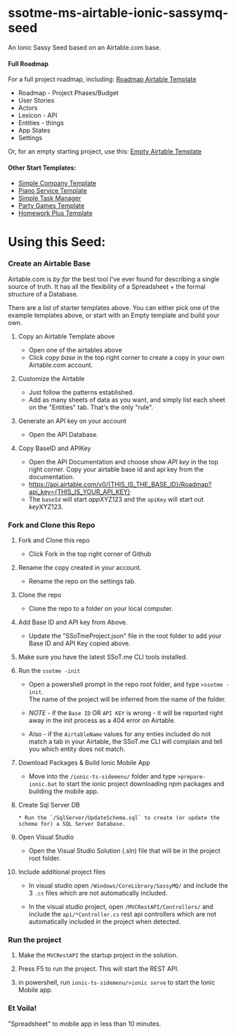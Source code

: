 # ssotme-ms-airtable-ionic-sassymq-seed
An Ionic Sassy Seed based on an Airtable.com base.

#### Full Roadmap
For a full project roadmap, including: [Roadmap Airtable Template](https://airtable.com/shriiZMSnMwtOUKY3)

 - Roadmap - Project Phases/Budget
 - User Stories
 - Actors
 - Lexicon - API
 - Entities - things
 - App States
 - Settings

Or, for an empty starting project, use this: [Empty Airtable Template](https://airtable.com/shrGgWOuXXxhZls1c)

#### Other Start Templates:
- [Simple Company Template](https://airtable.com/shr12ryYJilZGEZuj)
- [Piano Service Template](https://airtable.com/shrUU5nLreXumAQHK)
- [Simple Task Manager](https://airtable.com/shrLrXduwAKlsI3bS)
- [Party Games Template](https://airtable.com/shrpcXNi5Iq2mh1mN)
- [Homework Plus Template](https://airtable.com/shrOxjT36OAKciofE)

# Using this Seed:

### Create an Airtable Base

Airtable.com is *by far* the best tool I've ever found for describing a single source of truth. 
It has all the flexibility of a Spreadsheet + the formal structure of a Database.

There are a list of starter templates above.  You can either pick one of the example templates
above, or start with an Empty template and build your own.  

1. Copy  an Airtable Template above

   * Open one of the airtables above 
   * Click *copy base* in the top right corner to create a copy in your own Airtable.com account.

4. Customize the Airtable

   * Just follow the patterns established.  
   * Add as many sheets of data as you want, and simply list each sheet on the "Entities" tab.  That's the only "rule".

4. Generate an API key on your account

   * Open the API Database.

5. Copy BaseID and APIKey

   * Open the API Documentation and choose *show API key* in the top right corner.  Copy your 
airtable base id and api key from the documentation.
   - https://api.airtable.com/v0/{THIS_IS_THE_BASE_ID}/Roadmap?api_key={THIS_IS_YOUR_API_KEY}
   - The `baseId` will start *app*XYZ123 and the `apiKey` will start out *key*XYZ123.

### Fork and Clone this Repo

1. Fork and Clone this repo

   * Click Fork in the top right corner of Github

2. Rename the copy created in your account.

   * Rename the repo on the settings tab.

3. Clone the repo

   * Clone the repo to a folder on your local computer.

5. Add Base ID and API key from Above.

   * Update the "SSoTmeProject.json" file in the root folder to add your
Base ID and API Key copied above.

6. Make sure you have the latest SSoT.me CLI tools installed.

6. Run the `ssotme -init`

    * Open a powershell prompt in the repo root folder, and type `>ssotme -init`.  
The name of the project will be inferred from the name of the folder.

    - *NOTE* - if the `Base ID` OR `API KEY` is wrong - it will be reported right away in the 
 init process as a 404 error on Airtable.

    - Also - if the `AirtableName` values for any enties included do not match a tab in your Airtable, 
 the SSoT.me CLI will complain and tell you which entity does not match.

8. Download Packages & Build Ionic Mobile App

    * Move into the `/ionic-ts-sidemenu/` folder and type `>prepare-ionic.bat` to 
start the ionic project downloading npm packages and building the mobile app.

10. Create Sql Server DB

        * Run the `/SqlServer/UpdateSchema.sql` to create (or update the schema for) a SQL Server Database.

7. Open Visual Studio
   * Open the Visual Studio Solution (.sln) file that will be in the project root folder.

9. Include additional project files

    - In visual studio open `/Windows/CoreLibrary/SassyMQ/` and include the 3 `.cs` 
files which are not automatically included.

    - In the visual studio project, open `/MVCRestAPI/Controllers/` and include the `api/*Controller.cs` 
rest api controllers which are not automatically included in the project when detected.

### Run the project

1. Make the `MVCRestAPI` the startup project in the solution.

2. Press F5 to run the project.  This will start the REST API.

3. in powershell, run `ionic-ts-sidemenu/>ionic serve` to start the Ionic Mobile app.  

### Et Voila! 

"Spreadsheet" to mobile app in less than 10 minutes.
